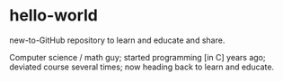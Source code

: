 # hello-world
new-to-GitHub repository to learn and educate and share.

Computer science / math guy; started programming [in C] years ago; deviated course several times; now heading back to learn and educate.
